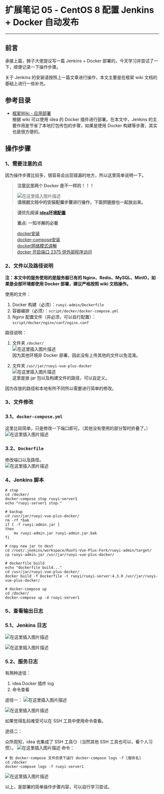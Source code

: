 # 扩展笔记 05 - CentOS 8 配置 Jenkins + Docker 自动发布
- - -
## 前言
承接上篇，狮子大佬提议写一篇 Jenkins + Docker 部署的，今天学习并尝试了一下，顺便记录一下操作步骤。

关于 Jenkins 的安装请按照上一篇文章进行操作，本文主要是在框架 wiki 文档的基础上进行一些补充。

## 参考目录
- [框架Wiki - 应用部署](https://gitee.com/JavaLionLi/RuoYi-Vue-Plus/wikis/快速开始/应用部署)<br>
根据 wiki 可以使用 idea 的 Docker 插件进行部署。在本文中，Jenkins 的主要作用是节省了本地打包传包的步骤，如果是使用 Docker 构建等步骤，其实也是很方便的。

## 操作步骤

### 1、需要注意的点

因为操作步骤比较多，很容易会出现错漏的地方，所以这里简单说明一下。

> **注意这里两个 Docker 是不一样的！！！**
>
> ![在这里插入图片描述](img05/279eb812607747c4ae970bc9bc763a05.png)<br>
**请根据文档中的安装配置步骤进行操作，下面把链接也一起放出来。**

> **请优先阅读 [idea环境配置](https://gitee.com/JavaLionLi/RuoYi-Vue-Plus/wikis/pages?sort_id=5985043&doc_id=1469725)**
>
> **重点: 一知半解的必看**
>
> [docker安装](https://lionli.blog.csdn.net/article/details/83153029)<br>
> [docker-compose安装](https://lionli.blog.csdn.net/article/details/111220320)<br>
> [docker网络模式讲解](https://lionli.blog.csdn.net/article/details/109603785)<br>
> [docker 开启端口 2375 供外部程序访问](https://lionli.blog.csdn.net/article/details/92627962)<br>



### 2、文件以及路径说明

**注：本文中的服务使用的是服务器已有的 Nginx、Redis、MySQL、MinIO，如果是全部环境都使用 Docker 部署，建议严格按照 wiki 文档操作。**

使用的文件：

1. Docker 构建（必须）：`ruoyi-admin/Dockerfile`
2. 容器编排（必须）：`script/docker/docker-compose.yml`
3. Nginx 配置文件（非必须，可以自行配置）：`script/docker/nginx/conf/nginx.conf`

路径说明：

1. 文件夹 `/docker/`<br>
   ![在这里插入图片描述](img05/868dee84654b495fa5178c493403dc52.png)<br>
   因为其他环境非 Docker 部署，因此没有上传其他的文件以免混淆。

2. 文件夹 `/usr/jar/ruoyi-vue-plus-docker`<br>
   ![在这里插入图片描述](img05/d0ff720847f4428cb387fa77222f2b58.png)<br>
   这里是放 jar 包以及构建文件的路径，可以自定义。

因为存放的路径和本地有所不同所以需要进行简单的修改。

### 3、文件修改

### 3.1、`docker-compose.yml`
这里比较简单，只是修改一下端口即可。（其他没有使用的部分暂时折叠了。）<br>
![在这里插入图片描述](img05/f4eb73faa600491aa040777f65ce1764.png)
### 3.2、`Dockerfile`
修改端口以及路径。<br>
![在这里插入图片描述](img05/c2bfd6cb9eb741d188ef1b02638c0e87.png)

### 4、Jenkins 脚本

```shell
# stop
cd /docker/
docker-compose stop ruoyi-server1
echo "ruoyi-server1 stop."

# backup
cd /usr/jar/ruoyi-vue-plus-docker/
rm -rf *bak
if [ -f ruoyi-admin.jar ]
then
	mv ruoyi-admin.jar ruoyi-admin.jar.bak
fi   

# copy new jar to dest
cd /root/.jenkins/workspace/RuoYi-Vue-Plus-Fork/ruoyi-admin/target/
cp ruoyi-admin.jar /usr/jar/ruoyi-vue-plus-docker/

# dockerfile build
echo "dockerfile build..."
cd /usr/jar/ruoyi-vue-plus-docker/
docker build -f Dockerfile -t ruoyi/ruoyi-server:4.3.0 /usr/jar/ruoyi-vue-plus-docker/

# docker-compose up
cd /docker/
docker-compose up -d ruoyi-server1
```

### 5、查看输出日志

### 5.1、Jenkins 日志
![在这里插入图片描述](img05/65dfd031e47e41b9990bad4c71ab9c8c.png)

![在这里插入图片描述](img05/ea83163c95e54bfb9c1a0217f834e2bb.png)
### 5.2、服务日志

有两种途径：

1. idea Docker 插件 log
2. 命令查看

途径一：
![在这里插入图片描述](img05/af8cdcf57d47411080063e0875148ec7.png)

![在这里插入图片描述](img05/851b684ae36f45a49a5e7f22b66ed6e8.png)

如果觉得乱码难受可以在 SSH 工具中使用命令查看。

途径二：

众所周知，idea 也集成了 SSH 工具😏（当然其他 SSH 工具也可以，看个人习惯）。
![在这里插入图片描述](img05/4147467d9fba4f359d4392e75995b2bf.png)
命令：

```shell
# 到 docker-compose 文件目录下运行 docker-compose logs -f [服务名]
cd /docker
docker-compose logs -f ruoyi-server1
```
![在这里插入图片描述](img05/8235bd2bea0241038736eb92da008175.png)

以上，是部署的简单操作步骤内容，可以自行学习尝试。